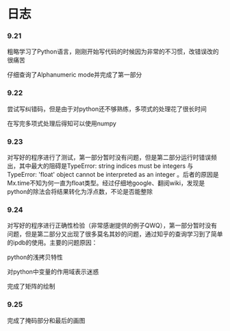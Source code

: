 # 日志

### 9.21

粗略学习了Python语言，刚刚开始写代码的时候因为非常的不习惯，改错误改的很痛苦

仔细查询了Alphanumeric mode并完成了第一部分

### 9.22

尝试写纠错码，但是由于对python还不够熟练，多项式的处理花了很长时间

在写完多项式处理后得知可以使用numpy

### 9.23

对写好的程序进行了测试，第一部分暂时没有问题，但是第二部分运行时错误频出，其中最大的阻碍是TypeError: string indices must be integers  与TypeError: 'float' object cannot be interpreted as an integer  。后者的原因是Mx.time不知为何一直为float类型。经过仔细地google、翻阅wiki，发现是python的除法会将结果转化为浮点数，不论是否能整除

### 9.24

对写好的程序进行正确性检验（非常感谢提供的例子QWQ），第一部分暂时没有问题，但是第二部分又出现了很多莫名其妙的问题，通过知乎的查询学习到了简单的ipdb的使用。主要的问题原因：

python的浅拷贝特性

对python中变量的作用域表示迷惑



完成了矩阵的绘制

### 9.25

完成了掩码部分和最后的画图
